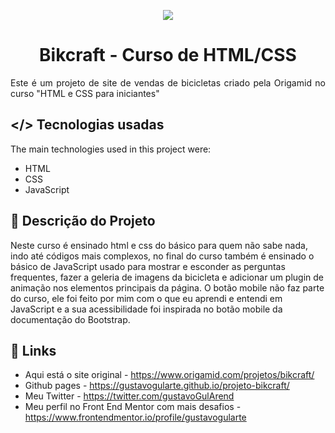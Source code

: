 <p align="center"><img src="./images/desktop-preview.jpg" /></p>
<p align="center"><h1 align="center" >Bikcraft - Curso de HTML/CSS</h1></p>

<p align="justify">
Este é um projeto de site de vendas de bicicletas criado pela Origamid no curso "HTML e CSS para iniciantes"</p>

## </> **Tecnologias usadas**

The main technologies used in this project were:

- HTML
- CSS
- JavaScript

## 📖 **Descrição do Projeto**

Neste curso é ensinado html e css do básico para quem não sabe nada, indo até códigos mais complexos, no final do curso também é ensinado o básico de JavaScript usado para mostrar e esconder as perguntas frequentes, fazer a geleria de imagens da bicicleta e adicionar um plugin de animação nos elementos principais da página. O botão mobile não faz parte do curso, ele foi feito por mim com o que eu aprendi e entendi em JavaScript e a sua acessibilidade foi inspirada no botão mobile da documentação do Bootstrap.

## 🔗 **Links**

- Aqui está o site original - https://www.origamid.com/projetos/bikcraft/
- Github pages - https://gustavogularte.github.io/projeto-bikcraft/
- Meu Twitter - https://twitter.com/gustavoGulArend
- Meu perfil no Front End Mentor com mais desafios - https://www.frontendmentor.io/profile/gustavogularte